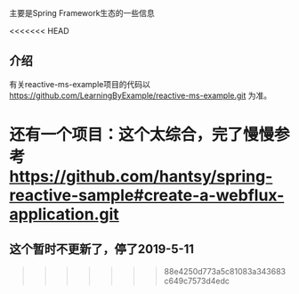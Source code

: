 主要是Spring Framework生态的一些信息

<<<<<<< HEAD
## 介绍
有关reactive-ms-example项目的代码以
https://github.com/LearningByExample/reactive-ms-example.git 为准。


还有一个项目：这个太综合，完了慢慢参考
https://github.com/hantsy/spring-reactive-sample#create-a-webflux-application.git
=======
## 这个暂时不更新了，停了2019-5-11
>>>>>>> 88e4250d773a5c81083a343683c649c7573d4edc
